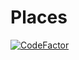 # Places

[![CodeFactor](https://www.codefactor.io/repository/github/softwarebyze/places/badge)](https://www.codefactor.io/repository/github/softwarebyze/places)
